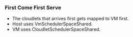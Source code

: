
### First Come First Serve

* The cloudlets that arrives first gets mapped to VM first.
* Host uses VmSchedulerSpaceShared.
* VM uses CloudletSchedulerSpaceShared.

